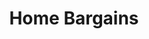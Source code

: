 ---
title: "Home Bargains"
url: /barrow-in-furness/home-bargains-walney-road-2/
shop: variety store
---